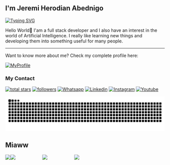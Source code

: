## I'm Jeremi Herodian Abednigo

<div align="left">
  <a href="https://git.io/typing-svg"><img
      src="https://readme-typing-svg.demolab.com?font=Fira+Code&weight=600&pause=1000&color=C0C5B5&vCenter=true&random=false&width=435&lines=I'm+Fullstack+Developer;I'm+Fast+Learner;I'm+Machine+Learning+Enthusiast"
      alt="Typing SVG" /></a>
</div>

<div align="left">
  <p>Hello World👋 I'am a full stack developer and I also have an interest in the world of Artificial Intelligence. I
    really like
    learning new things and developing them into something useful for many people.</p>
  <hr>
  <p>Want to know more about me? Check my complete profile here:</p>
</div>

<div align="left">
  <a href="https://jeremiherodian.netlify.app/">
    <img alt="MyProfile" title="See my profile"
      src="https://img.shields.io/badge/website-000000?style=for-the-badge&logo=About.me&logoColor=white" /></a>
</div>

### My Contact

<p align="left">
  <a href="https://github.com/Jrhero14?tab=repositories&sort=stargazers">
    <img alt="total stars" title="Total stars on GitHub"
      src="https://custom-icon-badges.herokuapp.com/badge/dynamic/json?logo=star&color=55960c&labelColor=488207&label=Stars&style=for-the-badge&query=%24.stars&url=https://api.github-star-counter.workers.dev/user/Jrhero14" /></a>
  <a href="https://github.com/Jrhero14">
    <img alt="followers" title="Follow me on Github"
      src="https://img.shields.io/github/followers/Jrhero14?color=236ad3&labelColor=1155ba&style=for-the-badge&logo=github&label=Follow" /></a>
  <a href="https://api.whatsapp.com/send?phone=6281386049701&text=Hi%2C%20i%20got%20your%20contacts%20from%20github.">
    <img alt="Whatsapp" title="Contact Me on Whatsapp"
      src="https://img.shields.io/badge/WhatsApp-25D366?style=for-the-badge&logo=whatsapp&logoColor=white" /></a>
  <a href="https://www.linkedin.com/in/jeremi-herodian-abednigo-808584228/">
    <img alt="Linkedin" title="See me CV"
      src="https://img.shields.io/badge/LinkedIn-0077B5?style=for-the-badge&logo=linkedin&logoColor=white" /></a>
  <a href="https://www.instagram.com/jrhero.a/">
    <img alt="Instagram" title="See my Instagram"
      src="https://img.shields.io/badge/Instagram-E4405F?style=for-the-badge&logo=instagram&logoColor=white" /></a>
  <a href="https://www.youtube.com/@pdd_jeremiherodian794">
    <img alt="Youtube" title="See my Youtube"
      src="https://img.shields.io/badge/YouTube-FF0000?style=for-the-badge&logo=youtube&logoColor=white" /></a>
</p>

<img alt="Snake" title="Snake"
  src="https://raw.githubusercontent.com/Jrhero14/Jrhero14/30023635ed183cb363cdadb9e8d98596e4a32a3a/github-contribution-grid-snake-dark.svg" />

## Miaww

<div style="display: flex;">
  <img src="https://media.tenor.com/El89itaAWsIAAAAi/maxwell.gif" />
  <img width=20% src="https://media.tenor.com/DKjxX0Na_tAAAAAi/betterttv-cat.gif" />
  <img width=20% src="https://media.tenor.com/oFxf3bWn40IAAAAj/zzz.gif" />
  <img width=20% src="https://media.tenor.com/p4B1WElDbPMAAAAi/dessi-dessi-allison.gif" />
</div>
